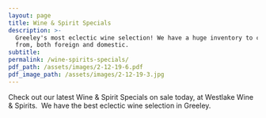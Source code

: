 ```yaml
---
layout: page
title: Wine & Spirit Specials
description: >-
  Greeley's most eclectic wine selection! We have a huge inventory to choose
  from, both foreign and domestic.
subtitle:
permalink: /wine-spirits-specials/
pdf_path: /assets/images/2-12-19-6.pdf
pdf_image_path: /assets/images/2-12-19-3.jpg
---
```


Check out our latest Wine & Spirit Specials on sale today, at Westlake Wine & Spirits.  We have the best eclectic wine selection in Greeley.